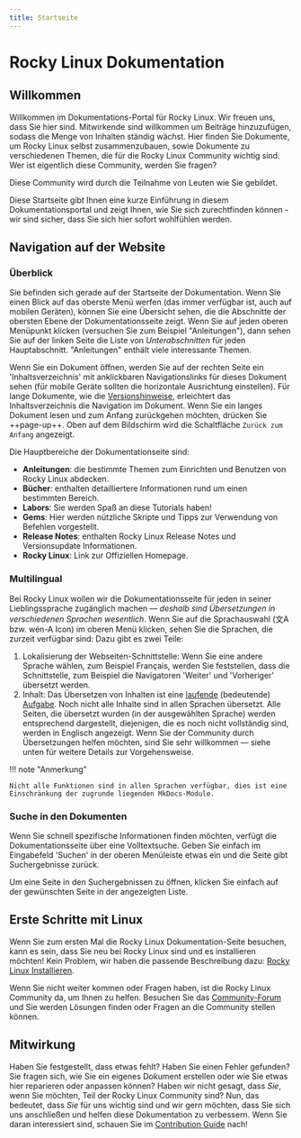 ```yaml
---
title: Startseite
---
```


# Rocky Linux Dokumentation

## Willkommen

Willkommen im Dokumentations-Portal für Rocky Linux. Wir freuen uns, dass Sie hier sind. Mitwirkende sind willkommen um Beiträge hinzuzufügen, sodass die Menge von Inhalten ständig wächst. Hier finden Sie Dokumente, um Rocky Linux selbst zusammenzubauen, sowie Dokumente zu verschiedenen Themen, die für die Rocky Linux Community wichtig sind. Wer ist eigentlich diese Community, werden Sie fragen?

Diese Community wird durch die Teilnahme von Leuten wie Sie gebildet.

Diese Startseite gibt Ihnen eine kurze Einführung in diesem Dokumentationsportal und zeigt Ihnen, wie Sie sich zurechtfinden können - wir sind sicher, dass Sie sich hier sofort wohlfühlen werden.

## Navigation auf der Website

### Überblick

Sie befinden sich gerade auf der Startseite der Dokumentation. Wenn Sie einen Blick auf das oberste Menü werfen (das immer verfügbar ist, auch auf mobilen Geräten), können Sie eine Übersicht sehen, die die Abschnitte der obersten Ebene der Dokumentationsseite zeigt. Wenn Sie auf jeden oberen Menüpunkt klicken (versuchen Sie zum Beispiel "Anleitungen"), dann sehen Sie auf der linken Seite die Liste von *Unterabschnitten* für jeden Hauptabschnitt. "Anleitungen" enthält viele interessante Themen.

Wenn Sie ein Dokument öffnen, werden Sie auf der rechten Seite ein 'Inhaltsverzeichnis' mit anklickbaren Navigationslinks für dieses Dokument sehen (für mobile Geräte sollten die horizontale Ausrichtung einstellen). Für lange Dokumente, wie die [Versionshinweise](release_notes/8_8.md), erleichtert das Inhaltsverzeichnis die Navigation im Dokument. Wenn Sie ein langes Dokument lesen und zum Anfang zurückgehen möchten, drücken Sie ++page-up++. Oben auf dem Bildschirm wird die Schaltfläche `Zurück zum Anfang` angezeigt.

Die Hauptbereiche der Dokumentationseite sind:

* **Anleitungen**: die bestimmte Themen zum Einrichten und Benutzen von Rocky Linux abdecken.
* **Bücher**: enthalten detailliertere Informationen rund um einen bestimmten Bereich.
* **Labors**: Sie werden Spaß an diese Tutorials haben!
* **Gems**: Hier werden nützliche Skripte und Tipps zur Verwendung von Befehlen vorgestellt.
* **Release Notes**: enthalten Rocky Linux Release Notes und Versionsupdate Informationen.
* **Rocky Linux**: Link zur Offiziellen Homepage.

### Multilingual

Bei Rocky Linux wollen wir die Dokumentationsseite für jeden in seiner Lieblingssprache zugänglich  machen —  *deshalb sind Übersetzungen in verschiedenen Sprachen wesentlich*. Wenn Sie auf die Sprachauswahl (文A bzw. wén-A Icon) im oberen Menü klicken, sehen Sie die Sprachen, die zurzeit verfügbar sind: Dazu gibt es zwei Teile:

1. Lokalisierung der Webseiten-Schnittstelle: Wenn Sie eine andere Sprache wählen, zum Beispiel Français, werden Sie feststellen, dass die Schnittstelle, zum Beispiel die Navigatoren 'Weiter' und 'Vorheriger' übersetzt werden.
1. Inhalt: Das Übersetzen von Inhalten ist eine [laufende](https://crowdin.com/project/rockydocs/activity-stream) (bedeutende) [Aufgabe](https://crowdin.com/project/rockydocs). Noch nicht alle Inhalte sind in allen Sprachen übersetzt. Alle Seiten, die übersetzt wurden (in der ausgewählten Sprache) werden entsprechend dargestellt, diejenigen, die es noch nicht vollständig sind, werden in Englisch angezeigt. Wenn Sie der Community durch Übersetzungen helfen möchten, sind Sie sehr willkommen — siehe unten für weitere Details zur Vorgehensweise.

!!! note "Anmerkung"

    Nicht alle Funktionen sind in allen Sprachen verfügbar, dies ist eine Einschränkung der zugrunde liegenden MkDocs-Module.

### Suche in den Dokumenten

Wenn Sie schnell spezifische Informationen finden möchten, verfügt die Dokumentationsseite über eine Volltextsuche. Geben Sie einfach im Eingabefeld 'Suchen' in der oberen Menüleiste etwas ein und die Seite gibt Suchergebnisse zurück.

Um eine Seite in den Suchergebnissen zu öffnen, klicken Sie einfach auf der gewünschten Seite in der angezeigten Liste.

## Erste Schritte mit Linux

Wenn Sie zum ersten Mal die Rocky Linux Dokumentation-Seite besuchen, kann es sein, dass Sie neu bei Rocky Linux sind und es installieren möchten! Kein Problem, wir haben die passende Beschreibung dazu: [Rocky Linux Installieren](guides/installation.md).

Wenn Sie nicht weiter kommen oder Fragen haben, ist die Rocky Linux Community da, um Ihnen zu helfen. Besuchen Sie das [Community-Forum](https://forums.rockylinux.org) und Sie werden Lösungen finden oder Fragen an die Community stellen können.

## Mitwirkung

Haben Sie festgestellt, dass etwas fehlt? Haben Sie einen Fehler gefunden? Sie fragen sich, wie Sie ein eigenes Dokument erstellen oder wie Sie etwas hier reparieren oder anpassen können? Haben wir nicht gesagt, dass *Sie*, wenn Sie möchten, Teil der Rocky Linux Community sind? Nun, das bedeutet, dass *Sie* für uns wichtig sind und wir gern möchten, dass Sie sich uns anschließen und helfen diese Dokumentation zu verbessern. Wenn Sie daran interessiert sind, schauen Sie im [Contribution Guide](https://github.com/rocky-linux/documentation/blob/main/README.md) nach!
